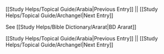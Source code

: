 [[Study Helps/Topical Guide/Arabia|Previous Entry]]  ||  [[Study Helps/Topical Guide/Archangel|Next Entry]]

 See [[Study Helps/Bible Dictionary/Ararat|BD Ararat]]

[[Study Helps/Topical Guide/Arabia|Previous Entry]]  ||  [[Study Helps/Topical Guide/Archangel|Next Entry]]